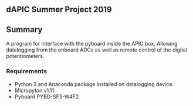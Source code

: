 ## dAPIC Summer Project 2019

## Summary

A program for interface with the pyboard inside the APIC box. Allowing datalogging from the onboard ADCs as well as remote control of the digital potentiometers.

### Requirements

* Python 3 and Anaconda package installed on datalogging device.
* Micropyton v1.11
* Pyboard PYBD-SF3-W4F2



